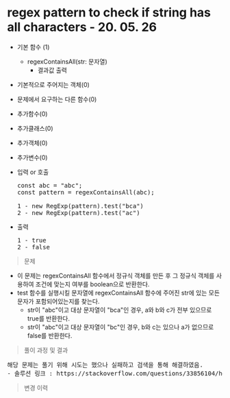 # regex pattern to check if string has all characters - 20. 05. 26

- 기본 함수 (1)
  - regexContainsAll(str: 문자열)
    - 결과값 출력
- 기본적으로 주어지는 객체(0)
- 문제에서 요구하는 다른 함수(0)
- 추가함수(0)
- 추가클래스(0)
- 추가객체(0)
- 추가변수(0)

- 입력 or 호출
  <pre>
  const abc = "abc";
  const pattern = regexContainsAll(abc); 

  1 - new RegExp(pattern).test("bca")
  2 - new RegExp(pattern).test("ac")
  </pre>
 
- 출력
  <pre>
  1 - true
  2 - false
  </pre>

> 문제
  - 이 문제는 regexContainsAll 함수에서 정규식 객체를 만든 후 그 정규식 객체를 사용하여 조건에 맞는지 여부를 boolean으로 반환한다.
  - test 함수를 실행시킬 문자열에 regexContainsAll 함수에 주어진 str에 있는 모든 문자가 포함되어있는지를 찾는다.
    - str이 "abc"이고 대상 문자열이 "bca"인 경우, a와 b와 c가 전부 있으므로 true를 반환한다.
    - str이 "abc"이고 대상 문자열이 "bc"인 경우, b와 c는 있으나 a가 없으므로 false를 반환한다.

> 풀이 과정 및 결과
<pre>
해당 문제는 풀기 위해 시도는 했으나 실패하고 검색을 통해 해결하였음.
- 솔루션 링크 : https://stackoverflow.com/questions/33856104/how-to-check-if-a-string-contains-all-of-the-characters-of-a-word/33856329 (작성자: M.kazem Akhgary)
</pre>

>변경 이력
<pre>
</pre>